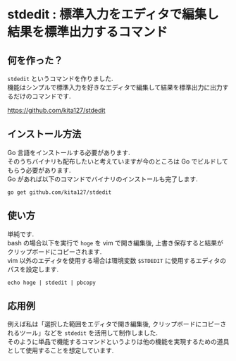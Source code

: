 # stdedit : 標準入力をエディタで編集し結果を標準出力するコマンド

## 何を作った？

`stdedit` というコマンドを作りました.<br>
機能はシンプルで標準入力を好きなエディタで編集して結果を標準出力に出力するだけのコマンドです.<br>

https://github.com/kita127/stdedit

## インストール方法

Go 言語をインストールする必要があります.<br>
そのうちバイナリも配布したいと考えていますが今のところは Go でビルドしてもらう必要があります.<br>
Go があれば以下のコマンドでバイナリのインストールも完了します.<br>

`go get github.com/kita127/stdedit`<br>

## 使い方

単純です.<br>
bash の場合以下を実行で `hoge` を vim で開き編集後, 上書き保存すると結果がクリップボードにコピーされます.<br>
vim 以外のエディタを使用する場合は環境変数 `$STDEDIT` に使用するエディタのパスを設定します.<br>

`echo hoge | stdedit | pbcopy`<br>

## 応用例

例えば私は「選択した範囲をエディタで開き編集後, クリップボードにコピーされるツール」などを `stdedit` を活用して制作しました.<br>
そのように単品で機能するコマンドというよりは他の機能を実現するための道具として使用することを想定しています.<br>
